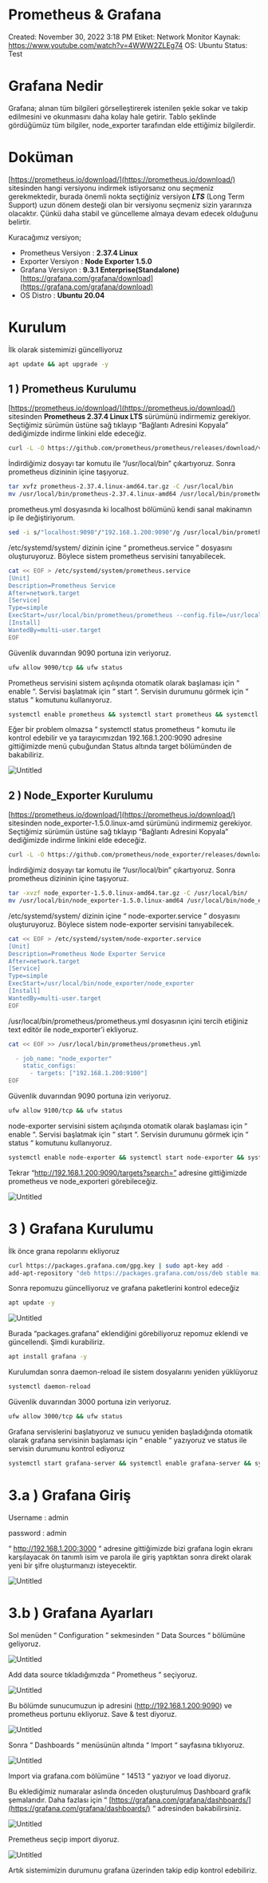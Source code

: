 # Prometheus & Grafana

Created: November 30, 2022 3:18 PM
Etiket: Network Monitor
Kaynak: https://www.youtube.com/watch?v=4WWW2ZLEg74
OS: Ubuntu
Status: Test

# Grafana Nedir

Grafana; alınan tüm bilgileri görselleştirerek istenilen şekle sokar ve takip edilmesini ve okunmasını daha kolay hale getirir. Tablo şeklinde gördüğümüz tüm bilgiler, node_exporter tarafından elde ettiğimiz bilgilerdir.

# Doküman

[https://prometheus.io/download/](https://prometheus.io/download/) sitesinden hangi versiyonu indirmek istiyorsanız onu seçmeniz gerekmektedir, burada önemli nokta seçtiğiniz versiyon ***LTS*** (Long Term Support) uzun dönem desteği olan bir versiyonu seçmeniz sizin yararınıza olacaktır. Çünkü daha stabil ve güncelleme almaya devam edecek olduğunu belirtir.

Kuracağımız versiyon;

- Prometheus Versiyon : **2.37.4 Linux**
- Exporter Versiyon : **Node Exporter 1.5.0**
- Grafana Versiyon : **9.3.1 Enterprise(Standalone)**
[https://grafana.com/grafana/download](https://grafana.com/grafana/download)
- OS Distro : **Ubuntu 20.04**

# Kurulum

İlk olarak sistemimizi güncelliyoruz

```bash
apt update && apt upgrade -y
```

## 1 ) Prometheus Kurulumu

[https://prometheus.io/download/](https://prometheus.io/download/) sitesinden **Prometheus 2.37.4 Linux LTS** sürümünü indirmemiz gerekiyor. Seçtiğimiz sürümün üstüne sağ tıklayıp “Bağlantı Adresini Kopyala” dediğimizde indirme linkini elde edeceğiz.

```bash
curl -L -O https://github.com/prometheus/prometheus/releases/download/v2.37.4/prometheus-2.37.4.linux-amd64.tar.gz
```

İndirdiğimiz dosyayı tar komutu ile “/usr/local/bin” çıkartıyoruz. Sonra prometheus dizininin içine taşıyoruz.

```bash
tar xvfz prometheus-2.37.4.linux-amd64.tar.gz -C /usr/local/bin
mv /usr/local/bin/prometheus-2.37.4.linux-amd64 /usr/local/bin/prometheus
```

prometheus.yml dosyasında ki localhost bölümünü kendi sanal makinamın ip ile değiştiriyorum.

```bash
sed -i s/"localhost:9090"/"192.168.1.200:9090"/g /usr/local/bin/prometheus/prometheus.yml

```

/etc/systemd/system/ dizinin içine “ prometheus.service ” dosyasını oluşturuyoruz. Böylece sistem prometheus servisini tanıyabilecek.

```bash
cat << EOF > /etc/systemd/system/prometheus.service
[Unit]
Description=Prometheus Service
After=network.target
[Service]
Type=simple
ExecStart=/usr/local/bin/prometheus/prometheus --config.file=/usr/local/bin/prometheus/prometheus.yml
[Install]
WantedBy=multi-user.target
EOF
```

Güvenlik duvarından 9090 portuna izin veriyoruz.

```bash
ufw allow 9090/tcp && ufw status
```

Prometheus servisini sistem açılışında otomatik olarak başlaması için “ enable “. Servisi başlatmak için “ start “. Servisin durumunu görmek için “ status “ komutunu kullanıyoruz.

```bash
systemctl enable prometheus && systemctl start prometheus && systemctl status prometheus
```

Eğer bir problem olmazsa “ systemctl status prometheus “ komutu ile kontrol edebilir ve ya tarayıcımızdan 192.168.1.200:9090 adresine gittiğimizde menü çubuğundan Status altında target bölümünden de bakabiliriz.

![Untitled](Prometheus%20&%20Grafana%20e970e32886fe466082d0031432a8342f/Untitled.png)

## 2 ) Node_Exporter Kurulumu

[https://prometheus.io/download/](https://prometheus.io/download/) sitesinden node_exporter-1.5.0.linux-amd sürümünü indirmemiz gerekiyor. Seçtiğimiz sürümün üstüne sağ tıklayıp “Bağlantı Adresini Kopyala” dediğimizde indirme linkini elde edeceğiz.

```bash
curl -L -O https://github.com/prometheus/node_exporter/releases/download/v1.5.0/node_exporter-1.5.0.linux-amd64.tar.gz
```

İndirdiğimiz dosyayı tar komutu ile “/usr/local/bin” çıkartıyoruz. Sonra prometheus dizininin içine taşıyoruz.

```bash
tar -xvzf node_exporter-1.5.0.linux-amd64.tar.gz -C /usr/local/bin/
mv /usr/local/bin/node_exporter-1.5.0.linux-amd64 /usr/local/bin/node_exporter
```

/etc/systemd/system/ dizinin içine “ node-exporter.service ” dosyasını oluşturuyoruz. Böylece sistem node-exporter servisini tanıyabilecek.

```bash
cat << EOF > /etc/systemd/system/node-exporter.service
[Unit]
Description=Prometheus Node Exporter Service
After=network.target
[Service]
Type=simple
ExecStart=/usr/local/bin/node_exporter/node_exporter
[Install]
WantedBy=multi-user.target
EOF
```

/usr/local/bin/prometheus/prometheus.yml dosyasının içini tercih etiğiniz text editör ile node_exporter’i ekliyoruz.

```bash
cat << EOF >> /usr/local/bin/prometheus/prometheus.yml

  - job_name: "node_exporter"
    static_configs:
      - targets: ["192.168.1.200:9100"]
EOF
```

Güvenlik duvarından 9090 portuna izin veriyoruz.

```bash
ufw allow 9100/tcp && ufw status
```

node-exporter servisini sistem açılışında otomatik olarak başlaması için “ enable “. Servisi başlatmak için “ start “. Servisin durumunu görmek için “ status “ komutunu kullanıyoruz.

```bash
systemctl enable node-exporter && systemctl start node-exporter && systemctl status node-exporter
```

Tekrar “http://192.168.1.200:9090/targets?search=” adresine gittiğimizde prometheus ve node_exporteri görebileceğiz.

![Untitled](Prometheus%20&%20Grafana%20e970e32886fe466082d0031432a8342f/Untitled%201.png)

# 3 ) Grafana Kurulumu

İlk önce grana repolarını ekliyoruz

```bash
curl https://packages.grafana.com/gpg.key | sudo apt-key add -
add-apt-repository "deb https://packages.grafana.com/oss/deb stable main"
```

Sonra repomuzu güncelliyoruz ve grafana paketlerini kontrol edeceğiz

```bash
apt update -y

```

![Untitled](Prometheus%20&%20Grafana%20e970e32886fe466082d0031432a8342f/Untitled%202.png)

Burada “packages.grafana” eklendiğini görebiliyoruz repomuz eklendi ve güncellendi. Şimdi kurabiliriz.

```bash
apt install grafana -y
```

Kurulumdan sonra daemon-reload ile sistem dosyalarını yeniden yüklüyoruz

```bash
systemctl daemon-reload
```

Güvenlik duvarından 3000 portuna izin veriyoruz.

```bash
ufw allow 3000/tcp && ufw status
```

Grafana servislerini başlatıyoruz ve sunucu yeniden başladığında otomatik olarak grafana servisinin başlaması için “ enable “ yazıyoruz ve status ile servisin durumunu kontrol ediyoruz

```bash
systemctl start grafana-server && systemctl enable grafana-server && systemctl status grafana-server
```

# 3.a ) Grafana Giriş

Username : admin

password : admin

“ http://192.168.1.200:3000 “ adresine gittiğimizde bizi grafana login ekranı karşılayacak ön tanımlı isim ve parola ile giriş yaptıktan sonra direkt olarak yeni bir şifre oluşturmanızı isteyecektir.

![Untitled](Prometheus%20&%20Grafana%20e970e32886fe466082d0031432a8342f/Untitled%203.png)

# 3.b ) Grafana Ayarları

Sol menüden “ Configuration ” sekmesinden “ Data Sources “ bölümüne geliyoruz.

![Untitled](Prometheus%20&%20Grafana%20e970e32886fe466082d0031432a8342f/Untitled%204.png)

Add data source tıkladığımızda  “ Prometheus ” seçiyoruz.

![Untitled](Prometheus%20&%20Grafana%20e970e32886fe466082d0031432a8342f/Untitled%205.png)

Bu bölümde sunucumuzun ip adresini (http://192.168.1.200:9090) ve prometheus portunu ekliyoruz. Save & test diyoruz. 

![Untitled](Prometheus%20&%20Grafana%20e970e32886fe466082d0031432a8342f/Untitled%206.png)

Sonra “ Dashboards ” menüsünün altında “ Import “  sayfasına tıklıyoruz.

![Untitled](Prometheus%20&%20Grafana%20e970e32886fe466082d0031432a8342f/Untitled%207.png)

Import via grafana.com bölümüne “ 14513 “ yazıyor ve load diyoruz.

Bu eklediğimiz numaralar aslında önceden oluşturulmuş Dashboard grafik şemalarıdır. Daha fazlası için “ [https://grafana.com/grafana/dashboards/](https://grafana.com/grafana/dashboards/) “ adresinden bakabilirsiniz.

![Untitled](Prometheus%20&%20Grafana%20e970e32886fe466082d0031432a8342f/Untitled%208.png)

Premetheus seçip import diyoruz.

![Untitled](Prometheus%20&%20Grafana%20e970e32886fe466082d0031432a8342f/Untitled%209.png)

Artık sistemimizin durumunu grafana üzerinden takip edip kontrol edebiliriz.